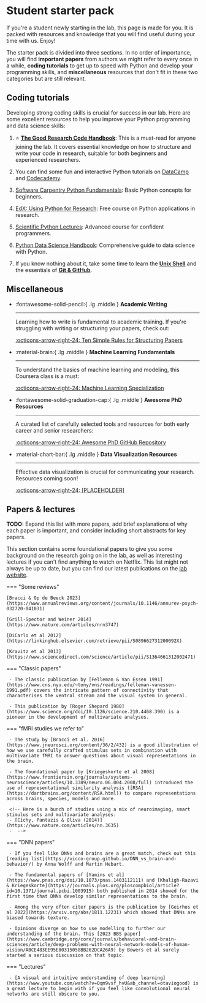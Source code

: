 # Student starter pack

If you're a student newly starting in the lab, this page is made for you. It is packed with resources and knowledge that you will find useful during your time with us. Enjoy!

The starter pack is divided into three sections. In no order of importance, you will find **important papers** from authors we might refer to every once in a while, **coding tutorials** to get up to speed with Python and develop your programming skills, and **miscellaneous** resources that don't fit in these two categories but are still relevant.

## Coding tutorials

Developing strong coding skills is crucial for success in our lab. Here are some excellent resources to help you improve your Python programming and data science skills:

1. :star: **[The Good Research Code Handbook](https://goodresearch.dev/)**: This is a must-read for anyone joining the lab. It covers essential knowledge on how to structure and write your code in research, suitable for both beginners and experienced researchers.

2. You can find some fun and interactive Python tutorials on [DataCamp](https://www.datacamp.com/category/python) and [Codecademy](https://www.codecademy.com/catalog/language/python).

3. [Software Carpentry Python Fundamentals](https://swcarpentry.github.io/python-novice-inflammation/): Basic Python concepts for beginners.

4. [EdX: Using Python for Research](https://www.edx.org/learn/python/harvard-university-using-python-for-research): Free course on Python applications in research.

5. [Scientific Python Lectures](https://lectures.scientific-python.org/): Advanced course for confident programmers.

6. [Python Data Science Handbook](https://jakevdp.github.io/PythonDataScienceHandbook/): Comprehensive guide to data science with Python.

7. If you know nothing about it, take some time to learn the [**Unix Shell**](https://swcarpentry.github.io/shell-novice/) and the essentials of [**Git & GitHub**](https://swcarpentry.github.io/git-novice/).

## Miscellaneous

<div class="grid cards" markdown>

-   :fontawesome-solid-pencil:{ .lg .middle } __Academic Writing__

    ---

    Learning how to write is fundamental to academic training. If you're struggling with writing or structuring your papers, check out:

    [:octicons-arrow-right-24: Ten Simple Rules for Structuring Papers](https://journals.plos.org/ploscompbiol/article?id=10.1371/journal.pcbi.1005619)

-   :material-brain:{ .lg .middle } __Machine Learning Fundamentals__

    ---

    To understand the basics of machine learning and modeling, this Coursera class is a must:

    [:octicons-arrow-right-24: Machine Learning Specialization](https://www.coursera.org/specializations/machine-learning-introduction)

-   :fontawesome-solid-graduation-cap:{ .lg .middle } __Awesome PhD Resources__

    ---

    A curated list of carefully selected tools and resources for both early career and senior researchers:

    [:octicons-arrow-right-24: Awesome PhD GitHub Repository](https://github.com/helenahartmann/awesome-PhD)
    
-   :material-chart-bar:{ .lg .middle } __Data Visualization Resources__

    ---

    Effective data visualization is crucial for communicating your research. Resources coming soon!

    [:octicons-arrow-right-24: [PLACEHOLDER]]()


</div>
    
## Papers & lectures

**TODO:** Expand this list with more papers, add brief explanations of why each paper is important, and consider including short abstracts for key papers.

This section contains some foundational papers to give you some background on the research going on in the lab, as well as interesting lectures if you can't find anything to watch on Netflix. This list might not always be up to date, but you can find our latest publications on the [lab website](https://www.hoplab.be/publications/).

=== "Some reviews"

    [Bracci & Op de Beeck 2023](https://www.annualreviews.org/content/journals/10.1146/annurev-psych-032720-041031)

    [Grill-Spector and Weiner 2014](https://www.nature.com/articles/nrn3747)

    [DiCarlo et al 2012](https://linkinghub.elsevier.com/retrieve/pii/S089662731200092X)

    [Kravitz et al 2013](https://www.sciencedirect.com/science/article/pii/S1364661312002471)

=== "Classic papers"

     - The classic publication by [Felleman & Van Essen 1991](https://www.cns.nyu.edu/~tony/vns/readings/felleman-vanessen-1991.pdf) covers the intricate pattern of connectivity that characterises the ventral stream and the visual system in general. 

     - This publication by [Roger Shepard 1980](https://www.science.org/doi/10.1126/science.210.4468.390) is a pioneer in the development of multivariate analyses.

=== "fMRI studies we refer to"

     - The study by [Bracci et al. 2016](https://www.jneurosci.org/content/36/2/432) is a good illustration of how we use carefully crafted stimulus sets in combination with multivariate fMRI to answer questions about visual representations in the brain.

     - The foundational paper by [Kriegeskorte et al 2008](https://www.frontiersin.org/journals/systems-neuroscience/articles/10.3389/neuro.06.004.2008/full) introduced the use of representational similarity analysis ([RSA](https://dartbrains.org/content/RSA.html)) to compare representations across brains, species, models and more.
     
     <!-- Here is a bunch of studies using a mix of neuroimaging, smart stimulus sets and multivariate analyses:
     - [Cichy, Pantazis & Oliva (2014)](https://www.nature.com/articles/nn.3635)
     -  -->

=== "DNN papers"

     - If you feel like DNNs and brains are a great match, check out this [reading list](https://vicco-group.github.io/DNN_vs_brain-and-behavior/) by Anna Wolff and Martin Hebart.

     - The fundamental papers of [Yamins et al](https://www.pnas.org/doi/10.1073/pnas.1403112111) and [Khaligh-Razavi & Kriegeskorte](https://journals.plos.org/ploscompbiol/article?id=10.1371/journal.pcbi.1003915) both published in 2014 showed for the first time that DNNs develop similar representations to the brain.

     - Among the very often citer papers is the publication by [Geirhos et al 2022](https://arxiv.org/abs/1811.12231) which showed that DNNs are biased towards texture.
    
     - Opinions diverge on how to use modelling to further our understanding of the brain. This [2023 BBS paper](https://www.cambridge.org/core/journals/behavioral-and-brain-sciences/article/deep-problems-with-neural-network-models-of-human-vision/ABCE483EE95E80315058BB262DCA26A9) by Bowers et al surely started a serious discussion on that topic.

=== "Lectures"

     - [A visual and intuitive understanding of deep learning](https://www.youtube.com/watch?v=Oqm9vsf_hvU&ab_channel=otaviogood) is a great lecture to begin with if you feel like convolutional neural networks are still obscure to you.




